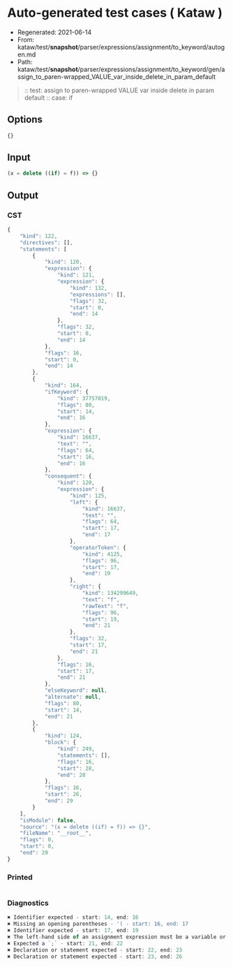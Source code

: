 # Auto-generated test cases ( Kataw )
- Regenerated: 2021-06-14
- From: kataw/test/__snapshot__/parser/expressions/assignment/to_keyword/autogen.md
- Path: kataw/test/__snapshot__/parser/expressions/assignment/to_keyword/gen/assign_to_paren-wrapped_VALUE_var_inside_delete_in_param_default
> :: test: assign to paren-wrapped VALUE var inside delete in param default
> :: case: if
## Options

`````js
{}
`````
## Input

`````js
(x = delete ((if) = f)) => {}
`````
## Output

### CST

```javascript
{
    "kind": 122,
    "directives": [],
    "statements": [
        {
            "kind": 120,
            "expression": {
                "kind": 121,
                "expression": {
                    "kind": 132,
                    "expressions": [],
                    "flags": 32,
                    "start": 0,
                    "end": 14
                },
                "flags": 32,
                "start": 0,
                "end": 14
            },
            "flags": 16,
            "start": 0,
            "end": 14
        },
        {
            "kind": 164,
            "ifKeyword": {
                "kind": 37757019,
                "flags": 80,
                "start": 14,
                "end": 16
            },
            "expression": {
                "kind": 16637,
                "text": "",
                "flags": 64,
                "start": 16,
                "end": 16
            },
            "consequent": {
                "kind": 120,
                "expression": {
                    "kind": 125,
                    "left": {
                        "kind": 16637,
                        "text": "",
                        "flags": 64,
                        "start": 17,
                        "end": 17
                    },
                    "operatorToken": {
                        "kind": 4125,
                        "flags": 96,
                        "start": 17,
                        "end": 19
                    },
                    "right": {
                        "kind": 134299649,
                        "text": "f",
                        "rawText": "f",
                        "flags": 96,
                        "start": 19,
                        "end": 21
                    },
                    "flags": 32,
                    "start": 17,
                    "end": 21
                },
                "flags": 16,
                "start": 17,
                "end": 21
            },
            "elseKeyword": null,
            "alternate": null,
            "flags": 80,
            "start": 14,
            "end": 21
        },
        {
            "kind": 124,
            "block": {
                "kind": 249,
                "statements": [],
                "flags": 16,
                "start": 28,
                "end": 28
            },
            "flags": 16,
            "start": 26,
            "end": 29
        }
    ],
    "isModule": false,
    "source": "(x = delete ((if) = f)) => {}",
    "fileName": "__root__",
    "flags": 0,
    "start": 0,
    "end": 29
}
```

### Printed

```javascript

```

### Diagnostics

```javascript
✖ Identifier expected - start: 14, end: 16
✖ Missing an opening parentheses - '( - start: 16, end: 17
✖ Identifier expected - start: 17, end: 19
✖ The left-hand side of an assignment expression must be a variable or a property access - start: 17, end: 19
✖ Expected a `;` - start: 21, end: 22
✖ Declaration or statement expected - start: 22, end: 23
✖ Declaration or statement expected - start: 23, end: 26

```

